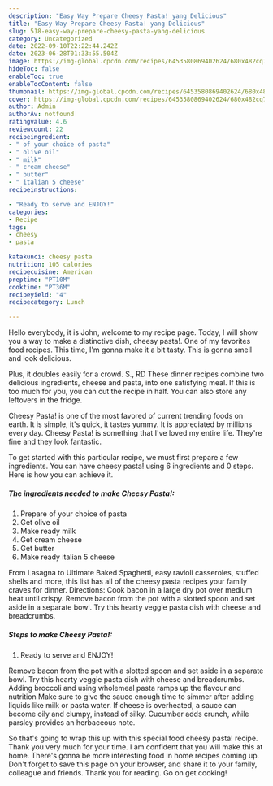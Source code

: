 ```yaml
---
description: "Easy Way Prepare Cheesy Pasta! yang Delicious"
title: "Easy Way Prepare Cheesy Pasta! yang Delicious"
slug: 518-easy-way-prepare-cheesy-pasta-yang-delicious
category: Uncategorized
date: 2022-09-10T22:22:44.242Z
date: 2023-06-28T01:33:55.504Z
image: https://img-global.cpcdn.com/recipes/6453580869402624/680x482cq70/cheesy-pasta-recipe-main-photo.jpg
hideToc: false
enableToc: true
enableTocContent: false
thumbnail: https://img-global.cpcdn.com/recipes/6453580869402624/680x482cq70/cheesy-pasta-recipe-main-photo.jpg
cover: https://img-global.cpcdn.com/recipes/6453580869402624/680x482cq70/cheesy-pasta-recipe-main-photo.jpg
author: Admin
authorAv: notfound
ratingvalue: 4.6
reviewcount: 22
recipeingredient:
- " of your choice of pasta"
- " olive oil"
- " milk"
- " cream cheese"
- " butter"
- " italian 5 cheese"
recipeinstructions:

- "Ready to serve and ENJOY!"
categories:
- Recipe
tags:
- cheesy
- pasta

katakunci: cheesy pasta 
nutrition: 105 calories
recipecuisine: American
preptime: "PT10M"
cooktime: "PT36M"
recipeyield: "4"
recipecategory: Lunch

---
```



Hello everybody, it is John, welcome to my recipe page. Today, I will show you a way to make a distinctive dish, cheesy pasta!. One of my favorites food recipes. This time, I'm gonna make it a bit tasty. This is gonna smell and look delicious.

Plus, it doubles easily for a crowd. S., RD These dinner recipes combine two delicious ingredients, cheese and pasta, into one satisfying meal. If this is too much for you, you can cut the recipe in half. You can also store any leftovers in the fridge.

Cheesy Pasta! is one of the most favored of current trending foods on earth. It is simple, it's quick, it tastes yummy. It is appreciated by millions every day. Cheesy Pasta! is something that I've loved my entire life. They're fine and they look fantastic.


To get started with this particular recipe, we must first prepare a few ingredients. You can have cheesy pasta! using 6 ingredients and 0 steps. Here is how you can achieve it.

<!--inarticleads1-->

##### The ingredients needed to make Cheesy Pasta!:

1. Prepare  of your choice of pasta
1. Get  olive oil
1. Make ready  milk
1. Get  cream cheese
1. Get  butter
1. Make ready  italian 5 cheese


From Lasagna to Ultimate Baked Spaghetti, easy ravioli casseroles, stuffed shells and more, this list has all of the cheesy pasta recipes your family craves for dinner. Directions: Cook bacon in a large dry pot over medium heat until crispy. Remove bacon from the pot with a slotted spoon and set aside in a separate bowl. Try this hearty veggie pasta dish with cheese and breadcrumbs. 

<!--inarticleads2-->

##### Steps to make Cheesy Pasta!:


1. Ready to serve and ENJOY!

Remove bacon from the pot with a slotted spoon and set aside in a separate bowl. Try this hearty veggie pasta dish with cheese and breadcrumbs. Adding broccoli and using wholemeal pasta ramps up the flavour and nutrition Make sure to give the sauce enough time to simmer after adding liquids like milk or pasta water. If cheese is overheated, a sauce can become oily and clumpy, instead of silky. Cucumber adds crunch, while parsley provides an herbaceous note. 

So that's going to wrap this up with this special food cheesy pasta! recipe. Thank you very much for your time. I am confident that you will make this at home. There's gonna be more interesting food in home recipes coming up. Don't forget to save this page on your browser, and share it to your family, colleague and friends. Thank you for reading. Go on get cooking!
